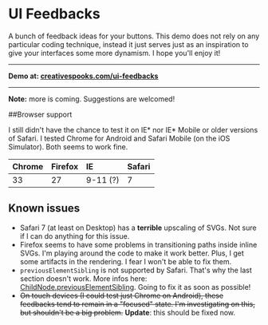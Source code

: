 # UI Feedbacks

A bunch of feedback ideas for your buttons. This demo does not rely on any particular coding technique, instead it just serves just as an inspiration to give your interfaces some more dynamism. I hope you'll enjoy it!

---

**Demo at: [creativespooks.com/ui-feedbacks](http://creativespooks.com/ui-feedbacks)**

---

**Note:** more is coming. Suggestions are welcomed!


##Browser support

I still didn't have the chance to test it on IE* nor IE* Mobile or older versions of Safari. I tested Chrome for Android and Safari Mobile (on the iOS Simulator). Both seems to work fine.

| Chrome | Firefox | IE       | Safari |
|:-------|:--------|:---------|:-------|
| 33     | 27      | 9-11 (?) | 7      |


## Known issues

* Safari 7 (at least on Desktop) has a **terrible** upscaling of SVGs. Not sure if I can do anything for this issue.
* Firefox seems to have some problems in transitioning paths inside inline SVGs. I'm playing around the code to make it work better. Plus, I get some artifacts in the rendering. I fear I won't be able to fix them.
* `previousElementSibling` is not supported by Safari. That's why the last section doesn't work. More infos here: [ChildNode.previousElementSibling](https://developer.mozilla.org/en-US/docs/Web/API/Childnode.previousElementSibling). Going to fix it as soon as possible!
* ~~On touch devices (I could test just Chrome on Android), these feedbacks tend to remain in a "focused" state. I'm investigating on this, but shouldn't be a big problem.~~ **Update**: this should be fixed now.
